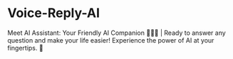 # Voice-Reply-AI
Meet AI Assistant: Your Friendly AI Companion 🤖💁‍♀️ | Ready to answer any question and make your life easier! Experience the power of AI at your fingertips. 🌟
